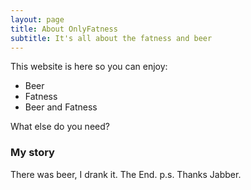 ```yaml
---
layout: page
title: About OnlyFatness
subtitle: It's all about the fatness and beer
---
```


This website is here so you can enjoy: 
- Beer
- Fatness
- Beer and Fatness

What else do you need?

### My story

There was beer, I drank it.  The End. p.s. Thanks Jabber.
